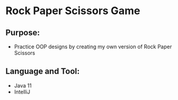 # Rock Paper Scissors Game
## Purpose:
- Practice OOP designs by creating my own version of Rock Paper Scissors
## Language and Tool:
- Java 11
- IntelliJ
